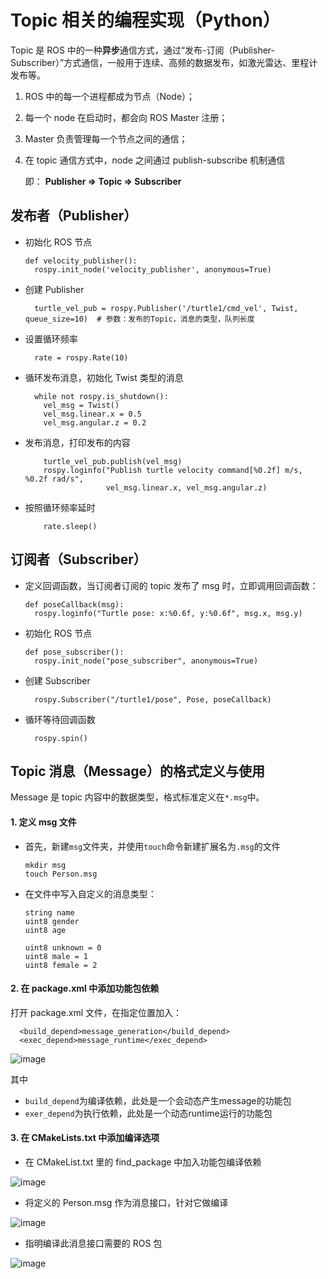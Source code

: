 # Topic 相关的编程实现（Python）
Topic 是 ROS 中的一种**异步**通信方式，通过“发布-订阅（Publisher-Subscriber）”方式通信，一般用于连续、高频的数据发布，如激光雷达、里程计发布等。
1. ROS 中的每一个进程都成为节点（Node）；
2. 每一个 node 在启动时，都会向 ROS Master 注册；
3. Master 负责管理每一个节点之间的通信；
4. 在 topic 通信方式中，node 之间通过 publish-subscribe 机制通信

   即：
   **Publisher
   $\Rightarrow$
   Topic
   $\Rightarrow$
   Subscriber**

## 发布者（Publisher）
+ 初始化 ROS 节点
    ```
    def velocity_publisher():
      rospy.init_node('velocity_publisher', anonymous=True)
    ```
+ 创建 Publisher
    ```
      turtle_vel_pub = rospy.Publisher('/turtle1/cmd_vel', Twist, queue_size=10)  # 参数：发布的Topic，消息的类型，队列长度
    ```
+ 设置循环频率
    ```
      rate = rospy.Rate(10)
    ```
+ 循环发布消息，初始化 Twist 类型的消息
    ```
      while not rospy.is_shutdown():
        vel_msg = Twist()
        vel_msg.linear.x = 0.5
        vel_msg.angular.z = 0.2
    ```
+ 发布消息，打印发布的内容
    ```
        turtle_vel_pub.publish(vel_msg)
        rospy.loginfo("Publish turtle velocity command[%0.2f] m/s, %0.2f rad/s",
                      vel_msg.linear.x, vel_msg.angular.z)
    ```
+ 按照循环频率延时
    ```
        rate.sleep()
    ```
## 订阅者（Subscriber）
+ 定义回调函数，当订阅者订阅的 topic 发布了 msg 时，立即调用回调函数：
    ```
    def poseCallback(msg):
      rospy.loginfo("Turtle pose: x:%0.6f, y:%0.6f", msg.x, msg.y)
    ```
+ 初始化 ROS 节点
    ```
    def pose_subscriber():
      rospy.init_node("pose_subscriber", anonymous=True)
    ```
+ 创建 Subscriber
    ```
      rospy.Subscriber("/turtle1/pose", Pose, poseCallback)
    ```
+ 循环等待回调函数
    ```
      rospy.spin()
    ```
## Topic 消息（Message）的格式定义与使用
Message 是 topic 内容中的数据类型，格式标准定义在`*.msg`中。
#### 1. 定义 msg 文件
+ 首先，新建`msg`文件夹，并使用`touch`命令新建扩展名为`.msg`的文件
   ```
   mkdir msg
   touch Person.msg
   ```
+ 在文件中写入自定义的消息类型：
   ```
   string name
   uint8 gender
   uint8 age
   
   uint8 unknown = 0
   uint8 male = 1
   uint8 female = 2
   ```
#### 2. 在 package.xml 中添加功能包依赖
打开 package.xml 文件，在指定位置加入：
```
  <build_depend>message_generation</build_depend>
  <exec_depend>message_runtime</exec_depend>
```
![image](https://user-images.githubusercontent.com/45569291/177653036-a666b9fc-b1ce-4736-bb45-094a61ee4717.png)

其中
   + `build_depend`为编译依赖，此处是一个会动态产生message的功能包
   + `exer_depend`为执行依赖，此处是一个动态runtime运行的功能包
#### 3. 在 CMakeLists.txt 中添加编译选项
+ 在 CMakeList.txt 里的 find_package 中加入功能包编译依赖

![image](https://user-images.githubusercontent.com/45569291/177653141-9ad6914a-02bc-4c59-8fa9-f0514f69358a.png)

+ 将定义的 Person.msg 作为消息接口，针对它做编译

![image](https://user-images.githubusercontent.com/45569291/177653173-a7c2adf3-6a1d-4e96-b0cf-b0227309bdf3.png)

+ 指明编译此消息接口需要的 ROS 包

![image](https://user-images.githubusercontent.com/45569291/177653200-194b5e64-4df0-4a1e-9454-bb6a767a3be9.png)
